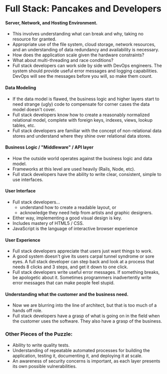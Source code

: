 # Full Stack: Pancakes and Developers

#### Server, Network, and Hosting Environment.
- This involves understanding what can break and why, taking no resource for granted.
- Appropriate use of the file system, cloud storage, network resources, and an understanding of data redundancy and availability is necessary.
- How does the application scale given the hardware constraints?
- What about multi-threading and race conditions?
- Full stack developers can work side by side with DevOps engineers. The system should provide useful error messages and logging capabilities. DevOps will see the messages before you will, so make them count.

#### Data Modeling
- If the data model is flawed, the business logic and higher layers start to need strange (ugly) code to compensate for corner cases the data model doesn't cover.
- Full stack developers know how to create a reasonably normalized relational model, complete with foreign keys, indexes, views, lookup tables, etc.
- Full stack developers are familiar with the concept of non-relational data stores and understand where they shine over relational data stores.

#### Business Logic / "Middleware" / API layer
- How the outside world operates against the business logic and data model.
- Frameworks at this level are used heavily (Rails, Node, etc).
- Full stack developers have the ability to write clear, consistent, simple to use interfaces.

#### User Interface
- Full stack developers...
  - understand how to create a readable layout, or
  - acknowledge they need help from artists and graphic designers.
- Either way, implementing a good visual design is key.
- Includes mastery of HTML5 / CSS.
- JavaScript is the language of interactive browser experience

#### User Experience
- Full stack developers appreciate that users just want things to work.
- A good system doesn't give its users carpal tunnel syndrome or sore eyes. A full stack developer can step back and look at a process that needs 8 clicks and 3 steps, and get it down to one click.
- Full stack developers write useful error messages. If something breaks, be apologetic about it. Sometimes programmers inadvertently write error messages that can make people feel stupid.

#### Understanding what the customer and the business need.
- Now we are blurring into the line of architect, but that is too much of a hands off role.
- Full stack developers have a grasp of what is going on in the field when the customer uses the software. They also have a grasp of the business.

### Other Pieces of the Puzzle:
- Ability to write quality tests.
- Understanding of repeatable automated processes for building the application, testing it, documenting it, and deploying it at scale.
- An awareness of security concerns is important, as each layer presents its own possible vulnerabilities.
